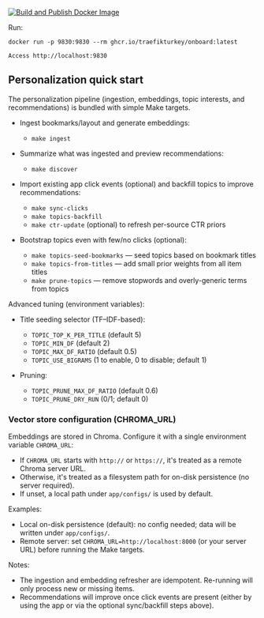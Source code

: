 [![Build and Publish Docker Image](https://github.com/ilude/onboard/actions/workflows/docker-publish.yml/badge.svg)](https://github.com/ilude/onboard/actions/workflows/docker-publish.yml)

Run:
```
docker run -p 9830:9830 --rm ghcr.io/traefikturkey/onboard:latest

Access http://localhost:9830
```

## Personalization quick start

The personalization pipeline (ingestion, embeddings, topic interests, and recommendations) is bundled with simple Make targets.

- Ingest bookmarks/layout and generate embeddings:
	- `make ingest`

- Summarize what was ingested and preview recommendations:
	- `make discover`

- Import existing app click events (optional) and backfill topics to improve recommendations:
	- `make sync-clicks`
	- `make topics-backfill`
	- `make ctr-update` (optional) to refresh per-source CTR priors

- Bootstrap topics even with few/no clicks (optional):
	- `make topics-seed-bookmarks` — seed topics based on bookmark titles
	- `make topics-from-titles` — add small prior weights from all item titles
	- `make prune-topics` — remove stopwords and overly-generic terms from topics

Advanced tuning (environment variables):

- Title seeding selector (TF–IDF-based):
	- `TOPIC_TOP_K_PER_TITLE` (default 5)
	- `TOPIC_MIN_DF` (default 2)
	- `TOPIC_MAX_DF_RATIO` (default 0.5)
	- `TOPIC_USE_BIGRAMS` (1 to enable, 0 to disable; default 1)

- Pruning:
	- `TOPIC_PRUNE_MAX_DF_RATIO` (default 0.6)
	- `TOPIC_PRUNE_DRY_RUN` (0/1; default 0)

### Vector store configuration (CHROMA_URL)

Embeddings are stored in Chroma. Configure it with a single environment variable `CHROMA_URL`:

- If `CHROMA_URL` starts with `http://` or `https://`, it's treated as a remote Chroma server URL.
- Otherwise, it's treated as a filesystem path for on-disk persistence (no server required).
- If unset, a local path under `app/configs/` is used by default.

Examples:
- Local on-disk persistence (default): no config needed; data will be written under `app/configs/`.
- Remote server: set `CHROMA_URL=http://localhost:8000` (or your server URL) before running the Make targets.

Notes:
- The ingestion and embedding refresher are idempotent. Re-running will only process new or missing items.
- Recommendations will improve once click events are present (either by using the app or via the optional sync/backfill steps above).
